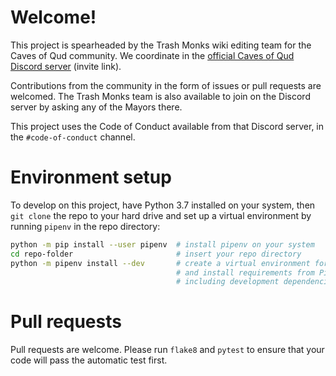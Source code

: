 # Welcome!
This project is spearheaded by the Trash Monks wiki editing team for the Caves of Qud community. We coordinate in the [official Caves of Qud Discord server](https://discordapp.com/invite/cavesofqud) (invite link).

Contributions from the community in the form of issues or pull requests are welcomed. The Trash Monks team is also available to join on the Discord server by asking any of the Mayors there.

This project uses the Code of Conduct available from that Discord server, in the `#code-of-conduct` channel.

# Environment setup
To develop on this project, have Python 3.7 installed on your system, then `git clone` the repo to your hard drive and set up a virtual environment by running `pipenv` in the repo directory:
```bash
python -m pip install --user pipenv  # install pipenv on your system
cd repo-folder                       # insert your repo directory
python -m pipenv install --dev       # create a virtual environment for the current directory
                                     # and install requirements from Pipfile,
                                     # including development dependencies
```

# Pull requests
Pull requests are welcome. Please run `flake8` and `pytest` to ensure that your code will pass the automatic test first.
